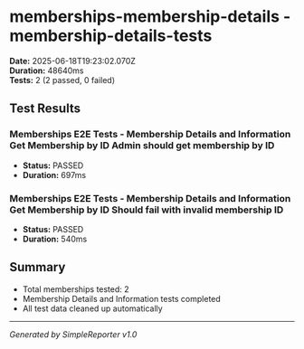 # memberships-membership-details - membership-details-tests

**Date:** 2025-06-18T19:23:02.070Z  
**Duration:** 48640ms  
**Tests:** 2 (2 passed, 0 failed)

## Test Results


### Memberships E2E Tests - Membership Details and Information Get Membership by ID Admin should get membership by ID
- **Status:** PASSED
- **Duration:** 697ms



### Memberships E2E Tests - Membership Details and Information Get Membership by ID Should fail with invalid membership ID
- **Status:** PASSED
- **Duration:** 540ms



## Summary

- Total memberships tested: 2
- Membership Details and Information tests completed
- All test data cleaned up automatically

---
*Generated by SimpleReporter v1.0*
